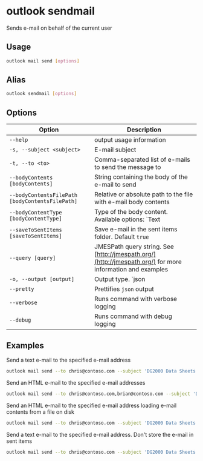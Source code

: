 # outlook sendmail

Sends e-mail on behalf of the current user

## Usage

```sh
outlook mail send [options]
```

## Alias

```sh
outlook sendmail [options]
```

## Options

Option|Description
------|-----------
`--help`|output usage information
`-s, --subject <subject>`|E-mail subject
`-t, --to <to>`|Comma-separated list of e-mails to send the message to
`--bodyContents [bodyContents]`|String containing the body of the e-mail to send
`--bodyContentsFilePath [bodyContentsFilePath]`|Relative or absolute path to the file with e-mail body contents
`--bodyContentType [bodyContentType]`|Type of the body content. Available options: `Text|HTML`. Default `Text`
`--saveToSentItems [saveToSentItems]`|Save e-mail in the sent items folder. Default `true`
`--query [query]`|JMESPath query string. See [http://jmespath.org/](http://jmespath.org/) for more information and examples
`-o, --output [output]`|Output type. `json|text`. Default `text`
`--pretty`|Prettifies `json` output
`--verbose`|Runs command with verbose logging
`--debug`|Runs command with debug logging

## Examples

Send a text e-mail to the specified e-mail address

```sh
outlook mail send --to chris@contoso.com --subject 'DG2000 Data Sheets' --bodyContents 'The latest data sheets are in the team site'
```

Send an HTML e-mail to the specified e-mail addresses

```sh
outlook mail send --to chris@contoso.com,brian@contoso.com --subject 'DG2000 Data Sheets' --bodyContents 'The latest data sheets are in the <a href="https://contoso.sharepoint.com/sites/marketing">team site</a>' --bodyContentType HTML
```

Send an HTML e-mail to the specified e-mail address loading e-mail contents from a file on disk

```sh
outlook mail send --to chris@contoso.com --subject 'DG2000 Data Sheets' --bodyContentsFilePath email.html --bodyContentType HTML
```

Send a text e-mail to the specified e-mail address. Don't store the e-mail in sent items

```sh
outlook mail send --to chris@contoso.com --subject 'DG2000 Data Sheets' --bodyContents 'The latest data sheets are in the team site' --saveToSentItems false
```